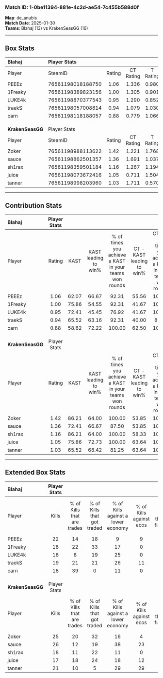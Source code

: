 ### Match ID: 1-0be11394-881e-4c2d-ae54-7c455b588d0f  
**Map**: de_anubis  
**Match Date**: 2025-01-30  
**Teams**: Blahaj (13) vs KrakenSeasGG (16)  

---  

## Box Stats  

| **Blahaj**       | Player Stats      |        |           |          |       |      |       |         |        |      |     |
| :- | :- | :-: | :-: | :-: | :-: | :-: | :-: | :-: | :-: | :-: | :-: |
| Player           | SteamID           | Rating | CT Rating | T Rating | KAST  | ADR  | Kills | Assists | Deaths | K/D  | HS% |
| PEEEz            | 76561198018188750 |  1.06  |   1.336   |  0.980   | 62.07 | 89.0 |  22   |    8    |   23   | 0.96 | 59  |
| 1Freaky          | 76561198389823156 |  1.00  |   1.305   |  0.901   | 75.86 | 61.3 |  18   |    7    |   20   | 0.90 | 44  |
| LUKE4k           | 76561198870377543 |  0.95  |   1.290   |  0.852   | 72.41 | 79.4 |  16   |   14    |   23   | 0.70 | 50  |
| traekS           | 76561198057008814 |  0.94  |   1.079   |  1.030   | 65.52 | 68.8 |  19   |    6    |   22   | 0.86 | 47  |
| carn             | 76561198118188057 |  0.88  |   0.779   |  1.066   | 58.62 | 60.5 |  18   |    4    |   19   | 0.95 | 38  |
|                  |                   |        |           |          |       |      |       |         |        |      |     |
|                  |                   |        |           |          |       |      |       |         |        |      |     |
|                  |                   |        |           |          |       |      |       |         |        |      |     |
| **KrakenSeasGG** | Player Stats      |        |           |          |       |      |       |         |        |      |     |
| Player           | SteamID           | Rating | CT Rating | T Rating | KAST  | ADR  | Kills | Assists | Deaths | K/D  | HS% |
| Zoker            | 76561198988113622 |  1.42  |   1.221   |  1.768   | 86.21 | 92.4 |  25   |    6    |   18   | 1.39 | 32  |
| sauce            | 76561198862501357 |  1.36  |   1.691   |  1.037   | 72.41 | 94.0 |  26   |    6    |   18   | 1.44 | 46  |
| sh1rax           | 76561198359501184 |  1.16  |   1.267   |  1.194   | 86.21 | 67.5 |  18   |    8    |   17   | 1.06 | 44  |
| juice            | 76561198073672416 |  1.05  |   0.711   |  1.504   | 75.86 | 74.9 |  17   |   11    |   19   | 0.89 | 52  |
| tanner           | 76561198998203960 |  1.03  |   1.711   |  0.570   | 65.52 | 71.3 |  21   |    5    |   21   | 1.00 | 47  |
---  

## Contribution Stats  

| **Blahaj**       | Player Stats |       |                      |                                                        |                           |                                                             |                          |                                                            |
| :- | :-: | :-: | :-: | :-: | :-: | :-: | :-: | :-: |
| Player           |    Rating    | KAST  | KAST leading to win% | % of times you achieve a KAST in your teams won rounds | CT - KAST leading to win% | CT - % of times you achieve a KAST in your teams won rounds | T - KAST leading to win% | T - % of times you achieve a KAST in your teams won rounds |
| PEEEz            |     1.06     | 62.07 |        66.67         |                         92.31                          |           55.56           |                           100.00                            |          77.78           |                           87.50                            |
| 1Freaky          |     1.00     | 75.86 |        54.55         |                         92.31                          |           41.67           |                           100.00                            |          70.00           |                           87.50                            |
| LUKE4k           |     0.95     | 72.41 |        45.45         |                         76.92                          |           41.67           |                           100.00                            |          50.00           |                           62.50                            |
| traekS           |     0.94     | 65.52 |        63.16         |                         92.31                          |           40.00           |                            80.00                            |          88.89           |                           100.00                           |
| carn             |     0.88     | 58.62 |        72.22         |                         100.00                         |           62.50           |                           100.00                            |          80.00           |                           100.00                           |
|                  |              |       |                      |                                                        |                           |                                                             |                          |                                                            |
|                  |              |       |                      |                                                        |                           |                                                             |                          |                                                            |
|                  |              |       |                      |                                                        |                           |                                                             |                          |                                                            |
| **KrakenSeasGG** | Player Stats |       |                      |                                                        |                           |                                                             |                          |                                                            |
| Player           |    Rating    | KAST  | KAST leading to win% | % of times you achieve a KAST in your teams won rounds | CT - KAST leading to win% | CT - % of times you achieve a KAST in your teams won rounds | T - KAST leading to win% | T - % of times you achieve a KAST in your teams won rounds |
| Zoker            |     1.42     | 86.21 |        64.00         |                         100.00                         |           53.85           |                           100.00                            |          75.00           |                           100.00                           |
| sauce            |     1.36     | 72.41 |        66.67         |                         87.50                          |           53.85           |                           100.00                            |          87.50           |                           77.78                            |
| sh1rax           |     1.16     | 86.21 |        64.00         |                         100.00                         |           58.33           |                           100.00                            |          69.23           |                           100.00                           |
| juice            |     1.05     | 75.86 |        72.73         |                         100.00                         |           63.64           |                           100.00                            |          81.82           |                           100.00                           |
| tanner           |     1.03     | 65.52 |        68.42         |                         81.25                          |           63.64           |                           100.00                            |          75.00           |                           66.67                            |
---  

## Extended Box Stats  

| **Blahaj**       | Player Stats |                            |                            |                                    |                         |                              |                                 |        |                             |                                     |                          |                               |                            |
| :- | :-: | :-: | :-: | :-: | :-: | :-: | :-: | :-: | :-: | :-: | :-: | :-: | :-: |
| Player           |    Kills     | % of Kills that are trades | % of Kills that got traded | % of Kills against a lower economy | % of Kills against ecos | % of Kills that are flawless | % of Kills that are close duels | Deaths | % of Deaths that get traded | % of Deaths against a lower economy | % of Deaths against ecos | % of Deaths that are flawless | % of Deaths that are close |
| PEEEz            |      22      |             14             |             18             |                 9                  |            9            |              55              |                5                |   23   |             22              |                 13                  |            4             |              65               |             0              |
| 1Freaky          |      18      |             22             |             33             |                 17                 |            0            |              78              |                6                |   20   |             25              |                 10                  |            0             |              60               |             0              |
| LUKE4k           |      16      |             6              |             19             |                 25                 |            0            |              69              |                0                |   23   |             22              |                  9                  |            0             |              48               |             13             |
| traekS           |      19      |             21             |             21             |                 26                 |           11            |              68              |                5                |   22   |             27              |                 14                  |            5             |              59               |             5              |
| carn             |      18      |             39             |             0              |                 11                 |            0            |              61              |                0                |   19   |              5              |                 11                  |            0             |              58               |             5              |
|                  |              |                            |                            |                                    |                         |                              |                                 |        |                             |                                     |                          |                               |                            |
|                  |              |                            |                            |                                    |                         |                              |                                 |        |                             |                                     |                          |                               |                            |
|                  |              |                            |                            |                                    |                         |                              |                                 |        |                             |                                     |                          |                               |                            |
| **KrakenSeasGG** | Player Stats |                            |                            |                                    |                         |                              |                                 |        |                             |                                     |                          |                               |                            |
| Player           |    Kills     | % of Kills that are trades | % of Kills that got traded | % of Kills against a lower economy | % of Kills against ecos | % of Kills that are flawless | % of Kills that are close duels | Deaths | % of Deaths that get traded | % of Deaths against a lower economy | % of Deaths against ecos | % of Deaths that are flawless | % of Deaths that are close |
| Zoker            |      25      |             20             |             32             |                 16                 |            4            |              64              |                8                |   18   |             17              |                 11                  |            0             |              56               |             11             |
| sauce            |      26      |             12             |             19             |                 38                 |           23            |              50              |                4                |   18   |              6              |                 17                  |            6             |              89               |             0              |
| sh1rax           |      18      |             11             |             22             |                 11                 |            0            |              56              |                6                |   17   |             24              |                 12                  |            0             |              53               |             6              |
| juice            |      17      |             18             |             24             |                 18                 |           12            |              82              |                6                |   19   |             11              |                 11                  |            0             |              47               |             0              |
| tanner           |      21      |             10             |             5              |                 29                 |           29            |              43              |                0                |   21   |             33              |                 14                  |            5             |              81               |             0              |
